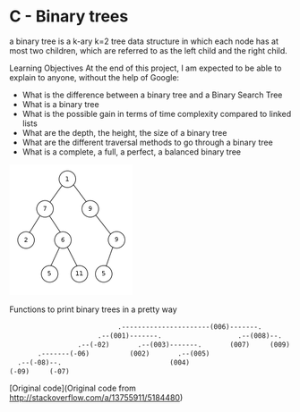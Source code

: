 # C - Binary trees
a binary tree is a k-ary k=2 tree data structure in which each node has at most two children, which are referred to as the left child and the right child.

Learning Objectives
At the end of this project, I am expected to be able to explain to anyone, without the help of Google:

- What is the difference between a binary tree and a Binary Search Tree
- What is a binary tree
- What is the possible gain in terms of time complexity compared to linked lists
- What are the depth, the height, the size of a binary tree
- What are the different traversal methods to go through a binary tree
- What is a complete, a full, a perfect, a balanced binary tree

<img src="Binary_tree_img.png" alt="Binary tree image">

Functions to print binary trees in a pretty way

```
                           .----------------------(006)-------.
                      .--(001)-------.                   .--(008)--.
                 .--(-02)       .--(003)-------.       (007)     (009)
       .-------(-06)          (002)       .--(005)
  .--(-08)--.                           (004)
(-09)     (-07)
```

[Original code](Original code from http://stackoverflow.com/a/13755911/5184480)